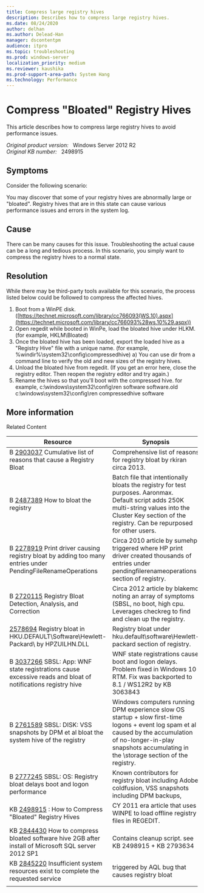 ```yaml
---
title: Compress large registry hives 
description: Describes how to compress large registry hives.
ms.date: 08/24/2020
author: delhan
ms.author: Delead-Han
manager: dscontentpm
audience: itpro
ms.topic: troubleshooting
ms.prod: windows-server
localization_priority: medium
ms.reviewer: kaushika
ms.prod-support-area-path: System Hang
ms.technology: Performance
---
```

# Compress "Bloated" Registry Hives

This article describes how to compress large registry hives to avoid performance issues.

_Original product version:_ &nbsp; Windows Server 2012 R2  
_Original KB number:_ &nbsp; 2498915

## Symptoms

Consider the following scenario:

You may discover that some of your registry hives are abnormally large or "bloated". Registry hives that are in this state can cause various performance issues and errors in the system log.

## Cause

There can be many causes for this issue. Troubleshooting the actual cause can be a long and tedious process. In this scenario, you simply want to compress the registry hives to a normal state.

## Resolution

While there may be third-party tools available for this scenario, the process listed below could be followed to compress the affected hives.

1) Boot from a WinPE disk. ([https://technet.microsoft.com/library/cc766093(WS.10).aspx](https://technet.microsoft.com/library/cc766093%28ws.10%29.aspx))
2) Open regedit while booted in WinPe, load the bloated hive under HLKM. (for example, HKLM\Bloated)
3) Once the bloated hive has been loaded, export the loaded hive as a "Registry Hive" file with a unique name. (for example, %windir%\system32\config\compressedhive)
 a) You can use dir from a command line to verify the old and new sizes of the registry hives.
4) Unload the bloated hive from regedit. (If you get an error here, close the registry editor. Then reopen the registry editor and try again.)
5) Rename the hives so that you'll boot with the compressed hive.
for example,
c:\windows\system32\config\ren software software.old
c:\windows\system32\config\ren compressedhive software

## More information

Related Content 

|Resource|Synopsis|
|---|---|
|B [2903037](https://support.microsoft.com/help/2903037) Cumulative list of reasons that cause a Registry Bloat|Comprehensive list of reasons for registry bloat by rkiran circa 2013.|
|B [2487389](https://support.microsoft.com/help/2487389) How to bloat the registry|Batch file that intentionally bloats the registry for test purposes. Aaronmax.<br/>Default script adds 250K multi-string values into the Cluster Key section of the registry. Can be repurposed for other users.|
|B [2278919](https://support.microsoft.com/help/2278919) Print driver causing registry bloat by adding too many entries under PendingFileRenameOperations|Circa 2010 article by sumehp triggered where HP print driver created thousands of entries under pendingfilerenameoperations section of registry.|
|B [2720115](https://support.microsoft.com/help/2720115) Registry Bloat Detection, Analysis, and Correction|Circa 2012 article by blakemo noting an array of symptoms (SBSL, no boot, high cpu. Leverages checkreg to find and clean up the registry.|
| [2578694](https://support.microsoft.com/help/2578694) Registry bloat in HKU\.DEFAULT\Software\Hewlett-Packard\ by HPZUILHN.DLL|Registry bloat under hku\.default\software\Hewlett-packard section of registry.|
|B [3037266](https://support.microsoft.com/help/3037266) SBSL: App: WNF state registrations cause excessive reads and bloat of notifications registry hive|WNF state registrations cause boot and logon delays. Problem fixed in Windows 10 RTM. Fix was backported to 8.1 / WS12R2 by KB 3063843|
|B [2761589](https://support.microsoft.com/help/2761589) SBSL: DISK: VSS snapshots by DPM et al bloat the system hive of the registry|Windows computers running DPM experience slow OS startup + slow first-time logons + event log spam et al caused by the accumulation of no-longer-in-play snapshots accumulating in the \storage section of the registry.|
|B [2777245](https://support.microsoft.com/help/2777245) SBSL: OS: Registry bloat delays boot and logon performance|Known contributors for registry bloat including Adobe coldfusion, VSS snapshots including DPM backups,|
|KB [2498915](https://support.microsoft.com/help/2498915) : How to Compress "Bloated" Registry Hives|CY 2011 era article that uses WINPE to load offline registry files in REGEDIT.|
|KB [2844430](https://support.microsoft.com/help/2844430) How to compress bloated software hive 2GB after install of Microsoft SQL server 2012 SP1|Contains cleanup script. see KB 2498915 + KB 2793634|
|KB [2845220](https://support.microsoft.com/help/2845220) Insufficient system resources exist to complete the requested service|triggered by AQL bug that causes registry bloat|
|||
